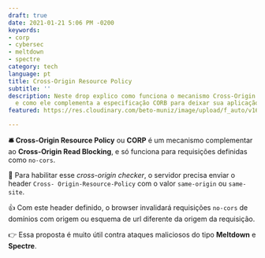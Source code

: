 ```yaml
---
draft: true
date: 2021-01-21 5:06 PM -0200
keywords:
- corp
- cybersec
- meltdown
- spectre
category: tech
language: pt
title: Cross-Origin Resource Policy
subtitle: ''
description: Neste drop explico como funciona o mecanismo Cross-Origin Resource Policy
  e como ele complementa a especificação CORB para deixar sua aplicação web segura.
featured: https://res.cloudinary.com/beto-muniz/image/upload/f_auto/v1611256726/1_au8kwx.jpg

---
```

**🛎 Cross-Origin Resource Policy** ou **CORP** é um mecanismo complementar  
 ao **Cross-Origin Read Blocking**, e só funciona para requisições definidas como `no-cors`.

🔐 Para habilitar esse _cross-origin checker_, o servidor precisa enviar o header `Cross- Origin-Resource-Policy` com o valor `same-origin` ou `same-site`.

👍 Com este header definido, o browser invalidará requisições `no-cors` de domínios com origem ou esquema de url diferente da origem da requisição.

👉 Essa proposta é muito útil contra ataques maliciosos do tipo **Meltdown** e **Spectre**.